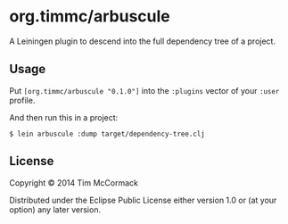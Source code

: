 # org.timmc/arbuscule

A Leiningen plugin to descend into the full dependency tree of a project.

## Usage

Put `[org.timmc/arbuscule "0.1.0"]` into the `:plugins` vector of your
`:user` profile.

And then run this in a project:

    $ lein arbuscule :dump target/dependency-tree.clj

## License

Copyright © 2014 Tim McCormack

Distributed under the Eclipse Public License either version 1.0 or (at
your option) any later version.
